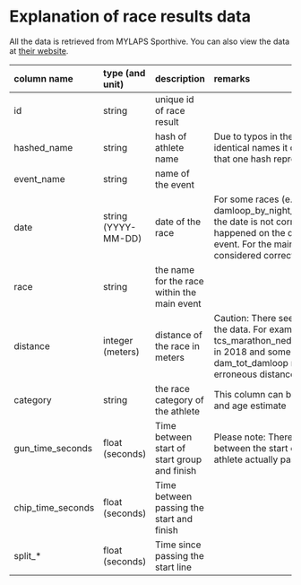 # Explanation of race results data

All the data is retrieved from MYLAPS Sporthive.
You can also view the data at [their website](https://results.sporthive.com/).

| column name       | type (and unit)       | description                                   | remarks |
| :------------     | :-------------------- | :-------------------------------------------- | :------ |
| id                | string                | unique id of race result                      |  |
| hashed_name       | string                | hash of athlete name                          | Due to typos in the name or people with identical names it cannot be guaranteed that one hash represents a single person |
| event_name        | string                | name of the event                             |  |
| date              | string (YYYY-MM-DD)   | date of the race                              | For some races (e.g. damloop_by_night_5_em_businessloop) the date is not correct because it happened on the day before the main event. For the main races it can be considered correct though. |
| race              | string                | the name for the race within the main event   |  |
| distance          | integer (meters)      | distance of the race in meters                | Caution: There seem to be some errors in the data. For example tcs_marathon_nederlands_kampioenschap in 2018 and some of the dam_tot_damloop races to have an erroneous distance. |
| category          | string                | the race category of the athlete              | This column can be used to determine sex and age estimate |  |
| gun_time_seconds  | float (seconds)       | Time between start of start group and finish  | Please note: There is usually a time delay between the start of the group and an athlete actually passing the start |
| chip_time_seconds | float (seconds)       | Time between passing the start and finish     |  |
| split\_\*         | float (seconds)       | Time since passing the start line             |  |
